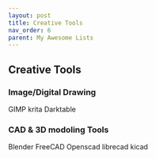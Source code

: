 ```yaml
---
layout: post
title: Creative Tools
nav_order: 6
parent: My Awesome Lists
---
```

## Creative Tools
### Image/Digital Drawing
GIMP
krita
Darktable

### CAD & 3D modoling Tools
Blender
FreeCAD
Openscad
librecad
kicad

<script src="https://utteranc.es/client.js"
        repo="C0lgrave34/C0lgrave34.github.io"
        issue-term="pathname"
        label="Comment"
        theme="github-light"
        crossorigin="anonymous"
        async>
</script>